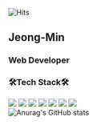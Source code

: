 <!--
**jjeongminchoi/jjeongminchoi** is a ✨ _special_ ✨ repository because its `README.md` (this file) appears on your GitHub profile.

Here are some ideas to get you started:

- 🔭 I’m currently working on ...
- 🌱 I’m currently learning ...
- 👯 I’m looking to collaborate on ...
- 🤔 I’m looking for help with ...
- 💬 Ask me about ...
- 📫 How to reach me: ...
- 😄 Pronouns: ...
- ⚡ Fun fact: ...👋
-->
![Hits](https://hits.seeyoufarm.com/api/count/incr/badge.svg?url=https://github.com/jjeongminchoi%2Fgjbae1212%2Fhit-counter&count_bg=%2379C83D&title_bg=%23555555&icon=&icon_color=%23E7E7E7&title=hits&edge_flat=true)
## Jeong-Min
### Web Developer
### 🛠Tech Stack🛠 
<img src="https://img.shields.io/badge/HTML5-E34F26?style=for-the-badge&logo=HTML5&logoColor=white"/> <img src="https://img.shields.io/badge/CSS3-1572B6?style=for-the-badge&logo=CSS3&logoColor=white"/> <img src="https://img.shields.io/badge/JAVASCRIPT-F7DF1E?style=for-the-badge&logo=javascript&logoColor=black"/> <img src="https://img.shields.io/badge/JQUERY-0769AD?style=for-the-badge&logo=JQUERY&logoColor=white"/> <img src="https://img.shields.io/badge/JAVA-007396?style=for-the-badge&logo=java&logoColor=white"/> <img src="https://img.shields.io/badge/SPRING-6DB33F?style=for-the-badge&logo=SPRING&logoColor=white"/> <img src="https://img.shields.io/badge/ORACLE-F80000?style=for-the-badge&logo=ORACLE&logoColor=white"/>       
![Anurag's GitHub stats](https://github-readme-stats.vercel.app/api?username=jjeongminchoi&theme=dracula)

